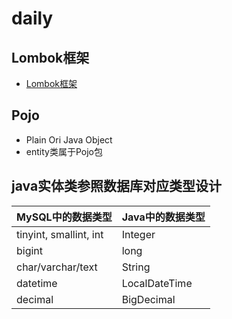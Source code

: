# daily

## Lombok框架

- [Lombok框架](https://projectlombok.org/)

## Pojo

- Plain Ori Java Object
- entity类属于Pojo包

## java实体类参照数据库对应类型设计

|MySQL中的数据类型|Java中的数据类型|
|--|--|
|tinyint, smallint, int|Integer|
|bigint|long|
|char/varchar/text|String|
|datetime|LocalDateTime|
|decimal|BigDecimal|